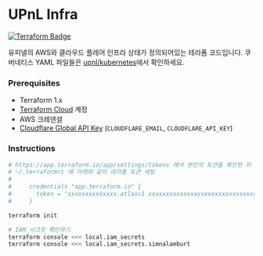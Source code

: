 UPnL Infra 
========
[![Terraform Badge]][Terraform Cloud Link]

유피넬의 AWS와 클라우드 플레어 인프라 상태가 정의되어있는 테라폼 코드입니다. 쿠버네티스 YAML 파일들은 [upnl/kubernetes](https://github.com/upnl/kubernetes)에서 확인하세요.

### Prerequisites
- Terraform 1.x
- [Terraform Cloud] 계정
- AWS 크레덴셜
- [Cloudflare Global API Key](https://dash.cloudflare.com/profile/api-tokens)
  (`CLOUDFLARE_EMAIL`, `CLOUDFLARE_API_KEY`)

### Instructions
```bash
# https://app.terraform.io/app/settings/tokens 에서 본인의 토큰을 확인한 뒤
# ~/.terraformrc 에 아래와 같이 테라폼 토큰 세팅
#
#     credentials "app.terraform.io" {
#       token = "xxxxxxxxxxxxxx.atlasv1.xxxxxxxxxxxxxxxxxxxxxxxxxxxxxxxxxxxxxxxxxxxxxxxxxxxxxxxxxxxxxxxxxxx"
#     }

terraform init

# IAM 시크릿 확인하기
terraform console <<< local.iam_secrets
terraform console <<< local.iam_secrets.simnalamburt
```

[Terraform Badge]: https://badgen.net/badge/icon/terraform?label&icon=https://unpkg.com/badgen-icons@0.12.0/icons/terraform.svg
[Terraform Cloud Link]: https://app.terraform.io/app/upnl/workspaces/infra
[Terraform Cloud]: https://app.terraform.io
